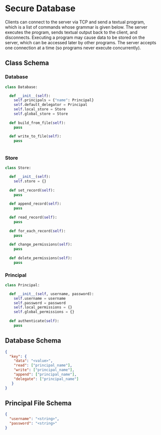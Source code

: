 # Secure Database
Clients can connect to the server via TCP and send a textual program, which is a list of commands whose grammar is given below. The server executes the program, sends textual output back to the client, and disconnects. Executing a program may cause data to be stored on the server, which can be accessed later by other programs. The server accepts one connection at a time (so programs never execute concurrently).

## Class Schema

### Database
```python
class Database:

  def __init__(self):
    self.principals = {"name": Principal}
    self.default_delegator = Principal
    self.local_store = Store
    self.global_store = Store
    
  def build_from_file(self):
    pass
    
  def write_to_file(self):
    pass
  
```

### Store 
```python
class Store:

  def __init__(self):
    self.store = {}
  
  def set_record(self):
    pass
  
  def append_record(self):
    pass
    
  def read_record(self):
    pass
  
  def for_each_record(self):
    pass
  
  def change_permissions(self):
    pass
  
  def delete_permissions(self):
    pass
```

### Principal
```python
class Principal:

  def __init__(self, username, password):
    self.username = username
    self.password = password
    self.local_permissions = {}
    self.global_permissions = {}
    
  def authenticate(self):
    pass
```

### 

## Database Schema

```json
{
  "key": {
    "data": "<value>",
    "read": ["principal_name"],
    "write": ["principal_name"],
    "append": ["principal_name"],
    "delegate": ["principal_name"]
   }
}
```

## Principal File Schema

```json
{
  "username": "<string>",
  "password": "<string>"
}
```
